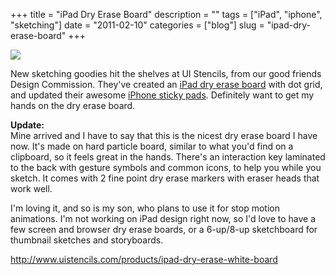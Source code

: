 +++
title = "iPad Dry Erase Board"
description = ""
tags = ["iPad", "iphone", "sketching"]
date = "2011-02-10"
categories = ["blog"]
slug = "ipad-dry-erase-board"
+++



  <div class="notebook-screenshot"><a href="http://www.uistencils.com/products/ipad-dry-erase-white-board"><img src="//media.konigi.com/bluga/wt4d545565aa430_large.jpg"/></a></div><p>New sketching goodies hit the shelves at UI Stencils, from our good friends Design Commission. They've created an <a href="http://www.uistencils.com/products/ipad-dry-erase-white-board">iPad dry erase board</a> with dot grid, and updated their awesome <a href="http://www.uistencils.com/products/iphone-sticky-pad">iPhone sticky pads</a>. Definitely want to get my hands on the dry erase board.</p>

<p><strong>Update: </strong><br />
Mine arrived and I have to say that this is the nicest dry erase board I have now. It's made on hard particle board, similar to what you'd find on a clipboard, so it feels great in the hands. There's an interaction key laminated to the back with gesture symbols and common icons, to help you while you sketch. It comes with 2 fine point dry erase markers with eraser heads that work well.</p>

<p>I'm loving it, and so is my son, who plans to use it for stop motion animations. I'm not working on iPad design right now, so I'd love to have a few screen and browser dry erase boards, or a 6-up/8-up sketchboard for thumbnail sketches and storyboards.</p>

    
  <a href="http://www.uistencils.com/products/ipad-dry-erase-white-board">http://www.uistencils.com/products/ipad-dry-erase-white-board</a>
